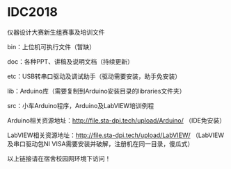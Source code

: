 # IDC2018
仪器设计大赛新生组赛事及培训文件

bin：上位机可执行文件（暂缺）

doc：各种PPT、讲稿及说明文档（持续更新）

etc：USB转串口驱动及调试助手（驱动需要安装，助手免安装）

lib：Arduino库（需要复制到Arduino安装目录的libraries文件夹）

src：小车Arduino程序，Arduino及LabVIEW培训例程

Arduino相关资源地址：http://file.sta-dpi.tech/upload/Arduino/ （IDE免安装）

LabVIEW相关资源地址：http://file.sta-dpi.tech/upload/LabVIEW/ （LabVIEW及串口驱动包NI VISA需要安装并破解，注册机在同一目录，傻瓜式）

以上链接请在宿舍校园网环境下访问！
